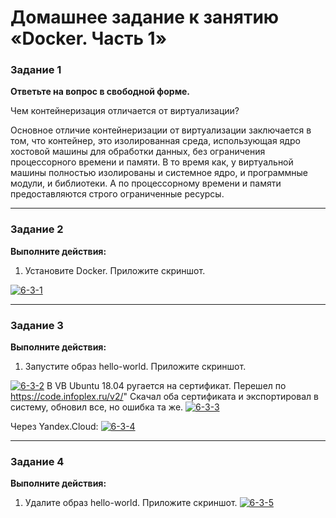 # Домашнее задание к занятию «Docker. Часть 1»


### Задание 1

**Ответьте на вопрос в свободной форме.** 

Чем контейнеризация отличается от виртуализации?

Основное отличие контейнеризации от виртуализации заключается в том, что контейнер, это изолированная среда, использующая ядро хостовой машины для обработки данных, без ограничения процессорного времени и памяти. В то время как, у виртуальной машины полностью изолированы и системное ядро, и программные модули, и библиотеки. А по процессорному времени и памяти предоставляются строго ограниченные ресурсы.

---

### Задание 2 

**Выполните действия:**

1. Установите Docker.
Приложите скриншот.

<a href="https://ibb.co/1s2pmbW"><img src="https://i.ibb.co/6vspWNC/6-3-1.png" alt="6-3-1" border="0"></a>

---

### Задание 3

**Выполните действия:**

1. Запустите образ hello-world.
Приложите скриншот.

<a href="https://ibb.co/kBXLgF2"><img src="https://i.ibb.co/g9J0MCZ/6-3-2.png" alt="6-3-2" border="0"></a>
В VB Ubuntu 18.04 ругается на сертификат. Перешел по https://code.infoplex.ru/v2/" Скачал оба сертификата и экспортировал в систему, обновил все, но ошибка та же.
<a href="https://ibb.co/xfVVtGB"><img src="https://i.ibb.co/0FPPRZ6/6-3-3.png" alt="6-3-3" border="0"></a>

Через Yandex.Cloud:
<a href="https://ibb.co/PC3s8yd"><img src="https://i.ibb.co/DKsPnFZ/6-3-4.png" alt="6-3-4" border="0"></a>

---

### Задание 4 

**Выполните действия:**

1. Удалите образ hello-world.
Приложите скриншот.
<a href="https://ibb.co/Qmgyqhj"><img src="https://i.ibb.co/GP6z1G3/6-3-5.png" alt="6-3-5" border="0"></a>
